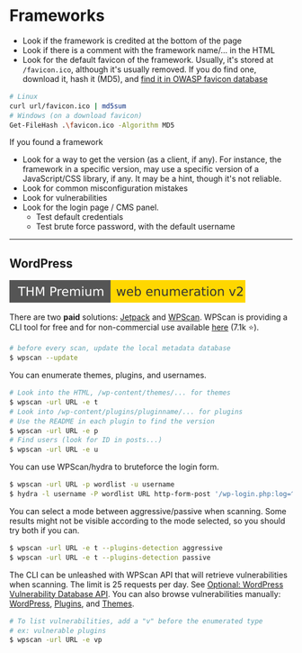# Frameworks

<div class="row row-cols-md-2"><div>

* Look if the framework is credited at the bottom of the page
* Look if there is a comment with the framework name/... in the HTML
* Look for the default favicon of the framework. Usually, it's stored at `/favicon.ico`, although it's usually removed. If you do find one, download it, hash it (MD5), and [find it in OWASP favicon database](https://wiki.owasp.org/index.php/OWASP_favicon_database)

```bash
# Linux
curl url/favicon.ico | md5sum
# Windows (on a download favicon)
Get-FileHash .\favicon.ico -Algorithm MD5
```

</div><div>

If you found a framework

* Look for a way to get the version (as a client, if any). For instance, the framework in a specific version, may use a specific version of a JavaScript/CSS library, if any. It may be a hint, though it's not reliable.
* Look for common misconfiguration mistakes
* Look for vulnerabilities
* Look for the login page / CMS panel.
    * Test default credentials
    * Test brute force password, with the default username
</div></div>

<hr class="sep-both">

## WordPress

[![webenumerationv2](../../../_badges/thmp/webenumerationv2.svg)](https://tryhackme.com/room/webenumerationv2)

<div class="row row-cols-md-2"><div>

There are two **paid** solutions: [Jetpack](https://jetpack.com/) and [WPScan](https://wpscan.com/). WPScan is providing a CLI tool for free and for non-commercial use available [here](https://wpscan.com/wordpress-security-scanner) (7.1k ⭐).

```bash
# before every scan, update the local metadata database
$ wpscan --update
```

You can enumerate themes, plugins, and usernames.

```bash
# Look into the HTML, /wp-content/themes/... for themes
$ wpscan -url URL -e t
# Look into /wp-content/plugins/pluginname/... for plugins
# Use the README in each plugin to find the version
$ wpscan -url URL -e p
# Find users (look for ID in posts...)
$ wpscan -url URL -e u
```

You can use WPScan/hydra to bruteforce the login form.

```bash
$ wpscan -url URL -p wordlist -u username
$ hydra -l username -P wordlist URL http-form-post '/wp-login.php:log=^USER^&pwd=^PASS^&wp-submit=Log In&testcookie=1:S=Location' -V
```
</div><div>

You can select a mode between aggressive/passive when scanning. Some results might not be visible according to the mode selected, so you should try both if you can.

```bash
$ wpscan -url URL -e t --plugins-detection aggressive
$ wpscan -url URL -e t --plugins-detection passive
```

The CLI can be unleashed with WPScan API that will retrieve vulnerabilities  when scanning. The limit is 25 requests per day. See [Optional: WordPress Vulnerability Database API](https://github.com/wpscanteam/wpscan/wiki/WPScan-User-Documentation#optional-wordpress-vulnerability-database-api). You can also browse vulnerabilities manually: [WordPress](https://wpscan.com/wordpresses), [Plugins](https://wpscan.com/plugins), and [Themes](https://wpscan.com/themes).

```bash
# To list vulnerabilities, add a "v" before the enumerated type
# ex: vulnerable plugins
$ wpscan -url URL -e vp
```
</div></div>
